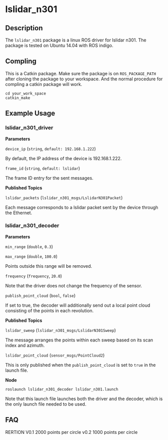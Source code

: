 # lslidar_n301

## Description
The `lslidar_n301` package is a linux ROS driver for lslidar n301.
The package is tested on Ubuntu 14.04 with ROS indigo.

## Compling
This is a Catkin package. Make sure the package is on `ROS_PACKAGE_PATH` after cloning the package to your workspace. And the normal procedure for compling a catkin package will work.

```
cd your_work_space
catkin_make 
```

## Example Usage

### lslidar_n301_driver

**Parameters**

`device_ip` (`string`, `default: 192.168.1.222`)

By default, the IP address of the device is 192.168.1.222.

`frame_id` (`string`, `default: lslidar`)

The frame ID entry for the sent messages.

**Published Topics**

`lslidar_packets` (`lslidar_n301_msgs/LslidarN301Packet`)

Each message corresponds to a lslidar packet sent by the device through the Ethernet.

### lslidar_n301_decoder

**Parameters**

`min_range` (`double`, `0.3`)

`max_range` (`double`, `100.0`)

Points outside this range will be removed.

`frequency` (`frequency`, `20.0`)

Note that the driver does not change the frequency of the sensor. 

`publish_point_cloud` (`bool`, `false`)

If set to true, the decoder will additionally send out a local point cloud consisting of the points in each revolution.

**Published Topics**

`lslidar_sweep` (`lslidar_n301_msgs/LslidarN301Sweep`)

The message arranges the points within each sweep based on its scan index and azimuth.

`lslidar_point_cloud` (`sensor_msgs/PointCloud2`)

This is only published when the `publish_point_cloud` is set to `true` in the launch file.

**Node**

```
roslaunch lslidar_n301_decoder lslidar_n301.launch
```

Note that this launch file launches both the driver and the decoder, which is the only launch file needed to be used.


## FAQ





RERTION 
V0.1 2000 points per circle
v0.2 1000 points per circle

